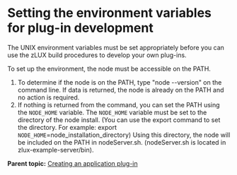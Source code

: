 # Setting the environment variables for plug-in development

The UNIX environment variables must be set appropriately before you can use the zLUX build procedures to develop your own plug-ins.

To set up the environment, the node must be accessible on the PATH. 


1.   To determine if the node is on the PATH, type "node --version" on the command line. If data is returned, the node is already on the PATH and no action is required.  
2.   If nothing is returned from the command, you can set the PATH using the `NODE_HOME` variable. The `NODE_HOME` variable must be set to the directory of the node install. (You can use the export command to set the directory. For example: export `NODE_HOME`=node_installation_directory) Using this directory, the node will be included on the PATH in nodeServer.sh. (nodeServer.sh is located in zlux-example-server/bin). 

 
**Parent topic:** [Creating an application plug-in](mvd-plugincreateappplugin.md)

